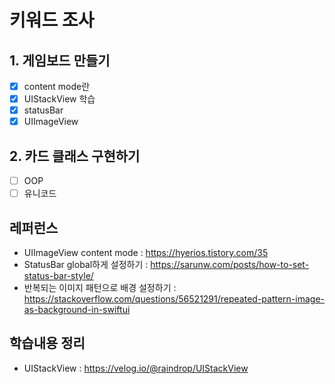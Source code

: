 
# 키워드 조사
## 1. 게임보드 만들기
- [x] content mode란  
- [x] UIStackView 학습
- [x] statusBar
- [x] UIImageView

## 2. 카드 클래스 구현하기
- [ ] OOP
- [ ] 유니코드

## 레퍼런스
* UIImageView content mode : https://hyerios.tistory.com/35  
* StatusBar global하게 설정하기 : https://sarunw.com/posts/how-to-set-status-bar-style/  
* 반복되는 이미지 패턴으로 배경 설정하기 :  https://stackoverflow.com/questions/56521291/repeated-pattern-image-as-background-in-swiftui
## 학습내용 정리
* UIStackView : https://velog.io/@raindrop/UIStackView  
